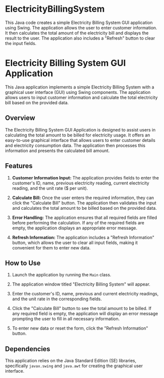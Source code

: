# ElectricityBillingSystem
This Java code creates a simple Electricity Billing System GUI application using Swing. The application allows the user to enter customer information. It then calculates the total amount of the electricity bill and displays the result to the user. The application also includes a "Refresh" button to clear the input fields.


# Electricity Billing System GUI Application

This Java application implements a simple Electricity Billing System with a graphical user interface (GUI) using Swing components. The application allows users to input customer information and calculate the total electricity bill based on the provided data.

## Overview

The Electricity Billing System GUI Application is designed to assist users in calculating the total amount to be billed for electricity usage. It offers an easy-to-use graphical interface that allows users to enter customer details and electricity consumption data. The application then processes this information and presents the calculated bill amount.

## Features

1. **Customer Information Input:** The application provides fields to enter the customer's ID, name, previous electricity reading, current electricity reading, and the unit rate ($ per unit).

2. **Calculate Bill:** Once the user enters the required information, they can click the "Calculate Bill" button. The application then validates the input and calculates the total amount to be billed based on the provided data.

3. **Error Handling:** The application ensures that all required fields are filled before performing the calculation. If any of the required fields are empty, the application displays an appropriate error message.

4. **Refresh Information:** The application includes a "Refresh Information" button, which allows the user to clear all input fields, making it convenient for them to enter new data.

## How to Use

1. Launch the application by running the `Main` class.

2. The application window titled "Electricity Billing System" will appear.

3. Enter the customer's ID, name, previous and current electricity readings, and the unit rate in the corresponding fields.

4. Click the "Calculate Bill" button to see the total amount to be billed. If any required field is empty, the application will display an error message prompting the user to fill in all necessary information.

5. To enter new data or reset the form, click the "Refresh Information" button.

## Dependencies

This application relies on the Java Standard Edition (SE) libraries, specifically `javax.swing` and `java.awt` for creating the graphical user interface.


